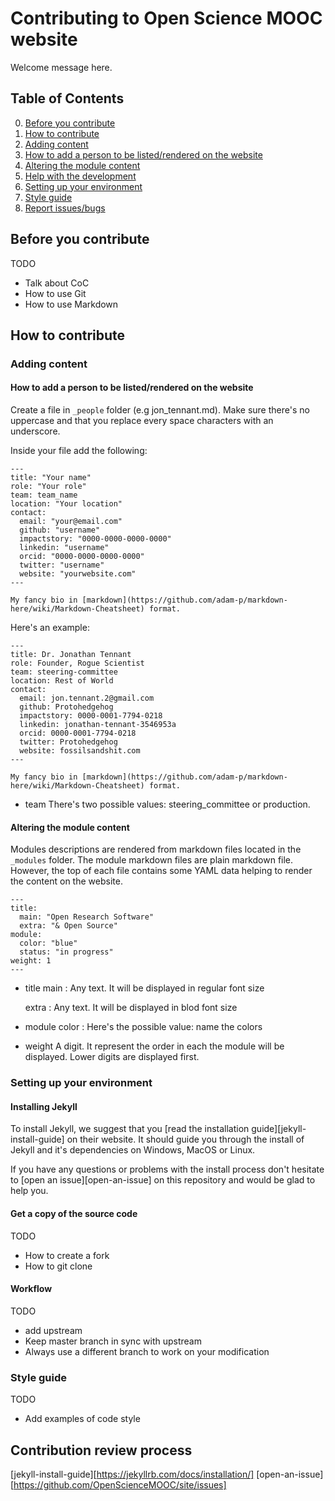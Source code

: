 # Contributing to Open Science MOOC website

Welcome message here.

## Table of Contents

0. [Before you contribute](#before-you-contribute)
0. [How to contribute](#how-to-contribute)
0. [Adding content](#adding-content)
  0. [How to add a person to be listed/rendered on the website](#how-to-add-a-person)
  0. [Altering the module content](#altering-the-module-content)
0. [Help with the development](#help-with-the-development)
  0. [Setting up your environment](#setting-up-your-environment)
  0. [Style guide](#style-guide)
0. [Report issues/bugs](#report-bugs)

## Before you contribute

TODO 

* Talk about CoC
* How to use Git
* How to use Markdown

## How to contribute

### Adding content

#### How to add a person to be listed/rendered on the website

Create a file in `_people` folder (e.g jon_tennant.md). Make sure there's no 
uppercase and that you replace every space characters with an underscore.

Inside your file add the following:

```
---
title: "Your name"
role: "Your role"
team: team_name
location: "Your location"
contact:
  email: "your@email.com"
  github: "username"
  impactstory: "0000-0000-0000-0000"
  linkedin: "username"
  orcid: "0000-0000-0000-0000"
  twitter: "username"
  website: "yourwebsite.com"
---

My fancy bio in [markdown](https://github.com/adam-p/markdown-here/wiki/Markdown-Cheatsheet) format.
```

Here's an example:
```
---
title: Dr. Jonathan Tennant
role: Founder, Rogue Scientist
team: steering-committee
location: Rest of World
contact:
  email: jon.tennant.2@gmail.com
  github: Protohedgehog
  impactstory: 0000-0001-7794-0218
  linkedin: jonathan-tennant-3546953a
  orcid: 0000-0001-7794-0218
  twitter: Protohedgehog
  website: fossilsandshit.com
---

My fancy bio in [markdown](https://github.com/adam-p/markdown-here/wiki/Markdown-Cheatsheet) format.
```

- team
  There's two possible values: steering_committee or production.


#### Altering the module content

Modules descriptions are rendered from markdown files located in the `_modules` 
folder. The module markdown files are plain markdown file. However, the top of 
each file contains some YAML data helping to render the content on the website. 

```
---
title: 
  main: "Open Research Software"
  extra: "& Open Source"
module:
  color: "blue"
  status: "in progress"
weight: 1
---
```

- title
  main
  : Any text. It will be displayed in regular font size

  extra
  : Any text. It will be displayed in blod font size
- module
  color
  : Here's the possible value: name the colors
- weight
  A digit. It represent the order in each the module will be displayed. Lower
  digits are displayed first.

### Setting up your environment

#### Installing Jekyll

To install Jekyll, we suggest that you [read the installation guide][jekyll-install-guide]
on their website. It should guide you through the install of Jekyll and it's 
dependencies on Windows, MacOS or Linux.

If you have any questions or problems with the install process don't hesitate 
to [open an issue][open-an-issue] on this repository and would be glad to help you. 

#### Get a copy of the source code

TODO

* How to create a fork
* How to git clone

#### Workflow 

TODO

* add upstream
* Keep master branch in sync with upstream
* Always use a different branch to work on your modification

### Style guide

TODO

* Add examples of code style

## Contribution review process

<!-- footnote -->
[jekyll-install-guide][https://jekyllrb.com/docs/installation/]
[open-an-issue][https://github.com/OpenScienceMOOC/site/issues]
